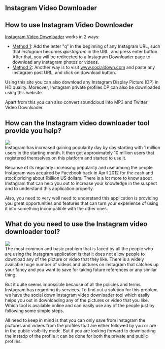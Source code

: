 <article>
  <h1>Instagram Video Downloader</h1>
  <h2>How to use Instagram Video Downloader</h2>
  <p>
    <a href="https://www.socialdown.com/">Instagram Video Downloader</a> works in 2 ways:
    <ul>
      <li><u>Method 1</u>: Add the letter "q" in the beginning of any Instagram URL, such that <i>instagram</i> becomes <i><b>q</b>instagram</i> in the URL, and press enter button.<br> After that, you will be redirected to a Instagram Downloader page to download any instagram photos or videos.</li>
      <li><u>Method 2</u>: Another way is to visit <a href="https://www.socialdown.com/">www.socialdown.com</a> and paste any instagram post URL, and click on download button.</li>
    </ul>
  </p>
  
  <p>Using this site you can also download any Instagram Display Picture (DP) in HD quality. Moreover, Instagram private profiles DP can also be downloaded using this website.</p>
  
  <p>Apart from this you can also convert soundcloud into MP3 and Twitter Video Downloader.</p>
  
  <h2>How can the Instagram video downloader tool provide you help?</h2>
<p>
<img src="https://www.socialdown.com/img/article/Instagram-Video-or-Photo-Downloader-SocialDown.png">
<br>
Instagram has increased gaining popularity day by day starting with 1 million users in the starting
month. It then got approximately 10 million users that registered themselves on this platform and
started to use it.
</p> 

<p>Because of its regularly increasing popularity and use among the people Instagram was
acquired by Facebook back in April 2012 for the cash and stock pricing about 1billion US dollars. There is
a lot more to know about Instagram that can help you out to increase your knowledge in the suspect
and to understand this application properly.</p>

<p>Also, you need to very well need to understand this
application is providing you great opportunities and features that can turn your experience of using it
into something incompatible with the other ones.</p>

<h2>What do you need to use the Instagram video downloader tool?</h2>

<p>
<img src="https://www.socialdown.com/img/article/SocialDown-How-to-Download-Instagram-Videos.png">
<br>
The most common and basic problem that is faced by all the people who are using the Instagram
application is that it does not allow people to download any of the picture or video that they like. There
is a widely available huge number of videos and pictures on Instagram that catches up your fancy and
you want to save for taking future references or any similar thing. </p>

<p>But it quite seems impossible because of all the policies and terms Instagram has regarding its services. To find out a solution for this problem we have the social down Instagram video downloader tool which easily helps you out in downloading any of the pictures or video that you like. Which tool is available online and can easily use any of the people just by following some simple steps.</p>

<p>All need to keep in mind is that you can only save from Instagram the pictures and videos from the profiles that are either followed by you or are in the public visibility mode. But if you are looking forward to downloading the instadp of the profile it can be done
for both the private and public profiles.</p>
</article>
